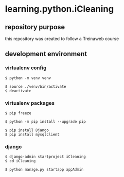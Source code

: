 # learning.python.iCleaning

## repository purpose
this repository was created to follow a Treinaweb course

## development environment
### virtualenv config
```
$ python -m venv venv

$ source ./venv/bin/activate 
$ deactivate
```

### virtualenv packages
```
$ pip freeze

$ python -m pip install --upgrade pip

$ pip install Django
$ pip install mysqlclient
```

### django
```
$ django-admin startproject iCleaning
$ cd iCleaning

$ python manage.py startapp appAdmin
```